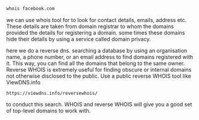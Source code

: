 
```cmd
whois facebook.com
```

we can use whois tool for to look for contact details, emails, address etc. These details are taken from domain registrar to whom the domains provided the details for registering a domain.
some times these domains hide their details by using a service called domain privacy. 

here we do a reverse dns. searching a database by using an organisation name, a phone number, or an email address to find
domains registered with it. This way, you can find all the domains that belong to the same owner. Reverse WHOIS is extremely useful for finding obscure or internal domains not otherwise disclosed to the public. Use a public reverse WHOIS tool like ViewDNS.info

```
https://viewdns.info/reversewhois/
```

to conduct this search. WHOIS and reverse WHOIS will give you a good set of top-level domains to work with.


